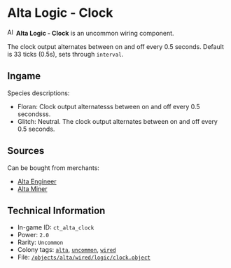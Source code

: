 # Alta Logic - Clock

<img src="https://raw.githubusercontent.com/Ceterai/Enternia/main/objects/alta/wired/logic/clock.png:default.1" alt="Alta Logic - Clock icon" loading="lazy" height="16px" width="auto" /> **Alta Logic - Clock** is an uncommon wiring component.

The clock output alternates between on and off every 0.5 seconds. Default is 33 ticks (0.5s), sets through `interval`.

## Ingame

Species descriptions:

- Floran: Clock output alternatesss between on and off every 0.5 secondsss.
- Glitch: Neutral. The clock output alternates between on and off every 0.5 seconds.

## Sources

Can be bought from merchants:

- [Alta Engineer](https://ceterai.github.io/MyEnternia/Wiki/AltaEngineer)
- [Alta Miner](https://ceterai.github.io/MyEnternia/Wiki/AltaMiner)

## Technical Information

- In-game ID: `ct_alta_clock`
- Power: `2.0`
- Rarity: `Uncommon`
- Colony tags: [`alta`](https://ceterai.github.io/MyEnternia/Wiki/Tags/Alta), [`uncommon`](https://ceterai.github.io/MyEnternia/Wiki/Tags/Uncommon), [`wired`](https://ceterai.github.io/MyEnternia/Wiki/Tags/Wired)
- File: [`/objects/alta/wired/logic/clock.object`](https://github.com/Ceterai/Enternia/blob/main/objects/alta/wired/logic/clock.object)
